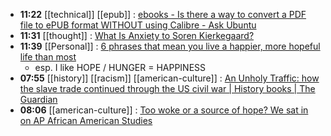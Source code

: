 - **11:22** [[technical]] [[epub]] :  [ebooks - Is there a way to convert a PDF file to ePUB format WITHOUT using Calibre - Ask Ubuntu](https://askubuntu.com/questions/169618/is-there-a-way-to-convert-a-pdf-file-to-epub-format-without-using-calibre#170119)
- **11:31** [[thought]] :  [What Is Anxiety to Soren Kierkegaard?](https://www.thecollector.com/anxiety-soren-kierkegaard/)
- **11:39** [[Personal]] :  [6 phrases that mean you live a happier, more hopeful life than most](https://www.cnbc.com/2024/04/28/phrases-that-mean-you-live-a-happier-more-hopeful-life-than-most.html)
	- esp. I like HOPE / HUNGER = HAPPINESS
- **07:55** [[history]] [[racism]] [[american-culture]] :  [An Unholy Traffic: how the slave trade continued through the US civil war | History books | The Guardian](https://www.theguardian.com/books/2024/apr/28/robert-colby-unholy-traffic-slave-trade-civil-war)
- **08:06** [[american-culture]] :  [Too woke or a source of hope? We sat in on AP African American Studies](https://www.usatoday.com/story/news/education/2024/04/28/ap-african-american-studies-course-inside-look/72631964007/)
